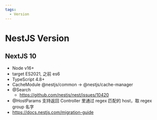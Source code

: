 ```yaml
---
tags:
  - Version
---
```


# NestJS Version

## NextJS 10

- Node v16+
- target ES2021, 之前 es6
- TypeScript 4.8+
- CacheModule @nestjs/common -> @nestjs/cache-manager
- @Search
  - https://github.com/nestjs/nest/issues/10420
- @HostParams 支持返回 Controller 里通过 regex 匹配的 host，取 regex group 名字
- https://docs.nestjs.com/migration-guide
